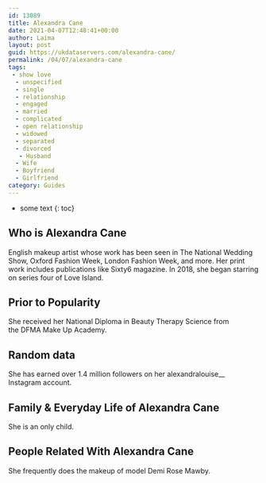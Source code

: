 ```yaml
---
id: 13089
title: Alexandra Cane
date: 2021-04-07T12:48:41+00:00
author: Laima
layout: post
guid: https://ukdataservers.com/alexandra-cane/
permalink: /04/07/alexandra-cane
tags:
 - show love
  - unspecified
  - single
  - relationship
  - engaged
  - married
  - complicated
  - open relationship
  - widowed
  - separated
  - divorced
   - Husband
  - Wife
  - Boyfriend
  - Girlfriend
category: Guides
---
```


* some text
{: toc}


## Who is Alexandra Cane
                  
                  
                  
English makeup artist whose work has been seen in The National Wedding Show, Oxford Fashion Week, London Fashion Week, and more. Her print work includes publications like Sixty6 magazine. In 2018, she began starring on series four of Love Island. 
                  
              
            
              
            
                
                
                
## Prior to Popularity
                  
                  
                  
She received her National Diploma in Beauty Therapy Science from the DFMA Make Up Academy. 
                  
              
            
              
            
                
                
                
## Random data
                  
                  
                  
She has earned over 1.4 million followers on her alexandralouise__ Instagram account. 
                  
              
            
              
            
                
                
                
## Family & Everyday Life of Alexandra Cane
                  
                  
                  
She is an only child. 
                  
              
            
              
            
                
                
                
## People Related With Alexandra Cane
                  
                  
                  
She frequently does the makeup of model Demi Rose Mawby.
                  
              
            
              
            
                
              
            
              
              
            
            
              
            
          
          
          